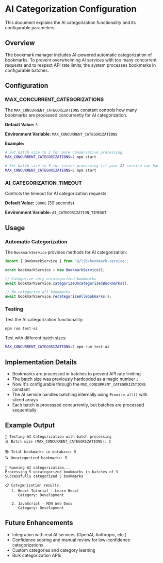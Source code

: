 # AI Categorization Configuration

This document explains the AI categorization functionality and its configurable parameters.

## Overview

The bookmark manager includes AI-powered automatic categorization of bookmarks. To prevent overwhelming AI services with too many concurrent requests and to respect API rate limits, the system processes bookmarks in configurable batches.

## Configuration

### MAX_CONCURRENT_CATEGORIZATIONS

The `MAX_CONCURRENT_CATEGORIZATIONS` constant controls how many bookmarks are processed concurrently for AI categorization.

**Default Value:** `3`

**Environment Variable:** `MAX_CONCURRENT_CATEGORIZATIONS`

**Example:**
```bash
# Set batch size to 2 for more conservative processing
MAX_CONCURRENT_CATEGORIZATIONS=2 npm start

# Set batch size to 5 for faster processing (if your AI service can handle it)
MAX_CONCURRENT_CATEGORIZATIONS=5 npm start
```

### AI_CATEGORIZATION_TIMEOUT

Controls the timeout for AI categorization requests.

**Default Value:** `30000` (30 seconds)

**Environment Variable:** `AI_CATEGORIZATION_TIMEOUT`

## Usage

### Automatic Categorization

The `BookmarkService` provides methods for AI categorization:

```typescript
import { BookmarkService } from '@/lib/bookmark-service';

const bookmarkService = new BookmarkService();

// Categorize only uncategorized bookmarks
await bookmarkService.categorizeUncategorizedBookmarks();

// Re-categorize all bookmarks
await bookmarkService.recategorizeAllBookmarks();
```

### Testing

Test the AI categorization functionality:

```bash
npm run test-ai
```

Test with different batch sizes:

```bash
MAX_CONCURRENT_CATEGORIZATIONS=2 npm run test-ai
```

## Implementation Details

- Bookmarks are processed in batches to prevent API rate limiting
- The batch size was previously hardcoded as a magic number `3`
- Now it's configurable through the `MAX_CONCURRENT_CATEGORIZATIONS` constant
- The AI service handles batching internally using `Promise.all()` with sliced arrays
- Each batch is processed concurrently, but batches are processed sequentially

## Example Output

```
🤖 Testing AI Categorization with batch processing
📊 Batch size (MAX_CONCURRENT_CATEGORIZATIONS): 3

📚 Total bookmarks in database: 5
🔍 Uncategorized bookmarks: 5

🏃 Running AI categorization...
Processing 5 uncategorized bookmarks in batches of 3
Successfully categorized 5 bookmarks

📋 Categorization results:
   1. React Tutorial - Learn React
      Category: Development

   2. JavaScript - MDN Web Docs  
      Category: Development
```

## Future Enhancements

- Integration with real AI services (OpenAI, Anthropic, etc.)
- Confidence scoring and manual review for low-confidence categorizations
- Custom categories and category learning
- Bulk categorization APIs